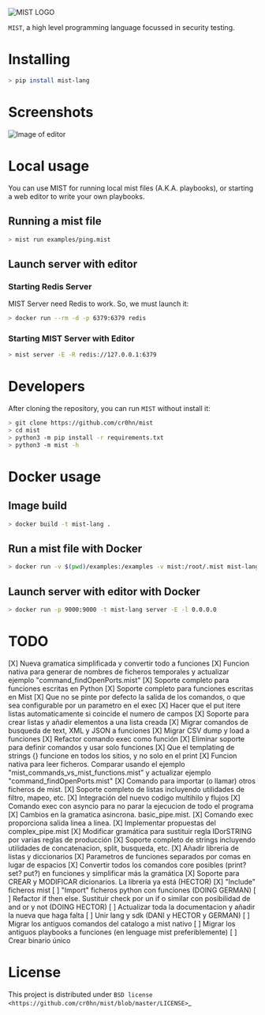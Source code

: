 ![MIST LOGO](https://raw.githubusercontent.com/cr0hn/mist/master/docs/source/_static/images/logo-250x250.png)


`MIST`, a high level programming language focussed in security testing.

# Installing

```bash
> pip install mist-lang
```

# Screenshots

![Image of editor](https://raw.githubusercontent.com/cr0hn/mist/master/docs/source/_static/images/MIST_Editor.png)

# Local usage

You can use MIST for running local mist files (A.K.A. playbooks), or starting a
web editor to write your own playbooks.

## Running a mist file

```bash
> mist run examples/ping.mist
```

## Launch server with editor

### Starting Redis Server

MIST Server need Redis to work. So, we must launch it:

```bash
> docker run --rm -d -p 6379:6379 redis
```

### Starting MIST Server with Editor

```bash
> mist server -E -R redis://127.0.0.1:6379
```

# Developers

After cloning the repository, you can run `MIST` without install it:

```bash
> git clone https://github.com/cr0hn/mist
> cd mist
> python3 -m pip install -r requirements.txt
> python3 -m mist -h
```

# Docker usage

## Image build

```bash
> docker build -t mist-lang .
```

## Run a mist file with Docker

```bash
> docker run -v $(pwd)/examples:/examples -v mist:/root/.mist mist-lang run examples/ping.mist
```

## Launch server with editor with Docker

```bash
> docker run -p 9000:9000 -t mist-lang server -E -l 0.0.0.0
```

# TODO

[X] Nueva gramatica simplificada y convertir todo a funciones
[X] Funcion nativa para generar de nombres de ficheros temporales y actualizar ejemplo "command_findOpenPorts.mist"
[X] Soporte completo para funciones escritas en Python
[X] Soporte completo para funciones escritas en Mist
[X] Que no se pinte por defecto la salida de los comandos, o que sea configurable por un parametro en el exec
[X] Hacer que el put itere listas automaticamente si coincide el numero de campos
[X] Soporte para crear listas y añadir elementos a una lista creada
[X] Migrar comandos de busqueda de text, XML y JSON a funciones
[X] Migrar CSV dump y load a funciones
[X] Refactor comando exec como función
[X] Eliminar soporte para definir comandos y usar solo funciones
[X] Que el templating de strings {} funcione en todos los sitios, y no solo en el print
[X] Funcion nativa para leer ficheros. Comparar usando el ejemplo "mist_commands_vs_mist_functions.mist" y actualizar ejemplo "command_findOpenPorts.mist"
[X] Comando para importar (o llamar) otros ficheros de mist.
[X] Soporte completo de listas incluyendo utilidades de filtro, mapeo, etc.
[X] Integración del nuevo codigo multihilo y flujos
[X] Comando exec con asyncio para no parar la ejecucion de todo el programa
[X] Cambios en la gramatica asincrona. basic_pipe.mist.
[X] Comando exec proporciona salida linea a linea.
[X] Implementar propuestas del complex_pipe.mist
[X] Modificar gramática para sustituir regla IDorSTRING por varias reglas de producción
[X] Soporte completo de strings incluyendo utilidades de concatenacion, split, busqueda, etc.
[X] Añadir libreria de listas y diccionarios
[X] Parametros de funciones separados por comas en lugar de espacios
[X] Convertir todos los comandos core posibles (print? set? put?) en funciones y simplificar más la gramática
[X] Soporte para CREAR y MODIFICAR dicionarios. La libreria ya está (HECTOR)
[X] "Include" ficheros mist
[ ] "Import" ficheros python con funciones (DOING GERMAN)
[ ] Refactor if then else. Sustituir check por un if o similar con posibilidad de and or y not (DOING HECTOR)
[ ] Actualizar toda la documentacion y añadir la nueva que haga falta
[ ] Unir lang y sdk (DANI y HECTOR y GERMAN)
[ ] Migrar los antiguos comandos del catalogo a mist nativo
[ ] Migrar los antiguos playbooks a funciones (en lenguage mist preferiblemente)
[ ] Crear binario único

# License

This project is distributed under `BSD license <https://github.com/cr0hn/mist/blob/master/LICENSE>`_
